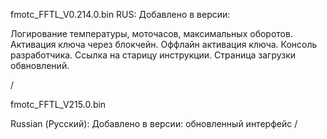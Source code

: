 
fmotc_FFTL_V0.214.0.bin
RUS:
Добавлено в версии:

Логирование температуры, моточасов, максимальных оборотов.
Активация ключа через блокчейн.
Оффлайн активация ключа.
Консоль разработчика.
Ссылка на старицу инструкции.
Страница загрузки обвновлений.

/



fmotc_FFTL_V215.0.bin

Russian (Русский):
Добавлено в версии:
обновленный интерфейс
 /



